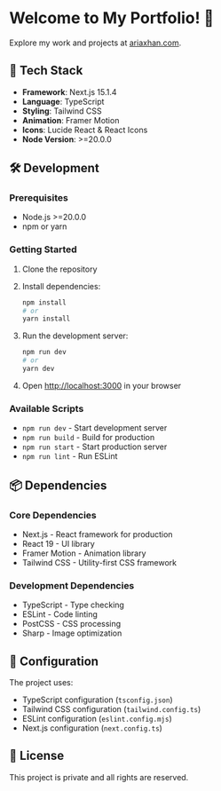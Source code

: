 # Welcome to My Portfolio! 🌟

Explore my work and projects at [ariaxhan.com](https://ariaxhan.com).

## 🚀 Tech Stack

- **Framework**: Next.js 15.1.4
- **Language**: TypeScript
- **Styling**: Tailwind CSS
- **Animation**: Framer Motion
- **Icons**: Lucide React & React Icons
- **Node Version**: >=20.0.0

## 🛠️ Development

### Prerequisites

- Node.js >=20.0.0
- npm or yarn

### Getting Started

1. Clone the repository
2. Install dependencies:

   ```bash
   npm install
   # or
   yarn install
   ```

3. Run the development server:

   ```bash
   npm run dev
   # or
   yarn dev
   ```

4. Open [http://localhost:3000](http://localhost:3000) in your browser

### Available Scripts

- `npm run dev` - Start development server
- `npm run build` - Build for production
- `npm run start` - Start production server
- `npm run lint` - Run ESLint

## 📦 Dependencies

### Core Dependencies

- Next.js - React framework for production
- React 19 - UI library
- Framer Motion - Animation library
- Tailwind CSS - Utility-first CSS framework

### Development Dependencies

- TypeScript - Type checking
- ESLint - Code linting
- PostCSS - CSS processing
- Sharp - Image optimization

## 🔧 Configuration

The project uses:

- TypeScript configuration (`tsconfig.json`)
- Tailwind CSS configuration (`tailwind.config.ts`)
- ESLint configuration (`eslint.config.mjs`)
- Next.js configuration (`next.config.ts`)

## 📝 License

This project is private and all rights are reserved.
